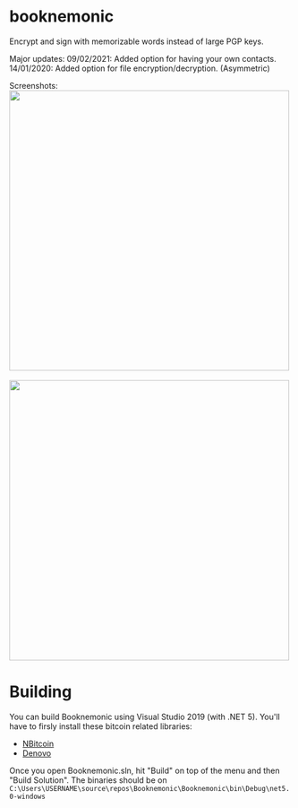 # booknemonic
Encrypt and sign with memorizable words instead of large PGP keys.

Major updates:
09/02/2021: Added option for having your own contacts.
14/01/2020: Added option for file encryption/decryption. (Asymmetric)

Screenshots:</br>
<img width="500" src="https://booknemonic.org/screenshot1.png"></br></br><img width="500" src="https://booknemonic.org/screenshot2.png">

# Building
You can build Booknemonic using Visual Studio 2019 (with .NET 5). You'll have to firsly install these bitcoin related libraries:
<ul>
  <li><a href="https://github.com/MetacoSA/NBitcoin">NBitcoin</a></li>
  <li><a href="https://github.com/Autarkysoft/Denovo">Denovo</a></li>
  </ul>

Once you open Booknemonic.sln, hit "Build" on top of the menu and then "Build Solution".
The binaries should be on ``C:\Users\USERNAME\source\repos\Booknemonic\Booknemonic\bin\Debug\net5.0-windows``
